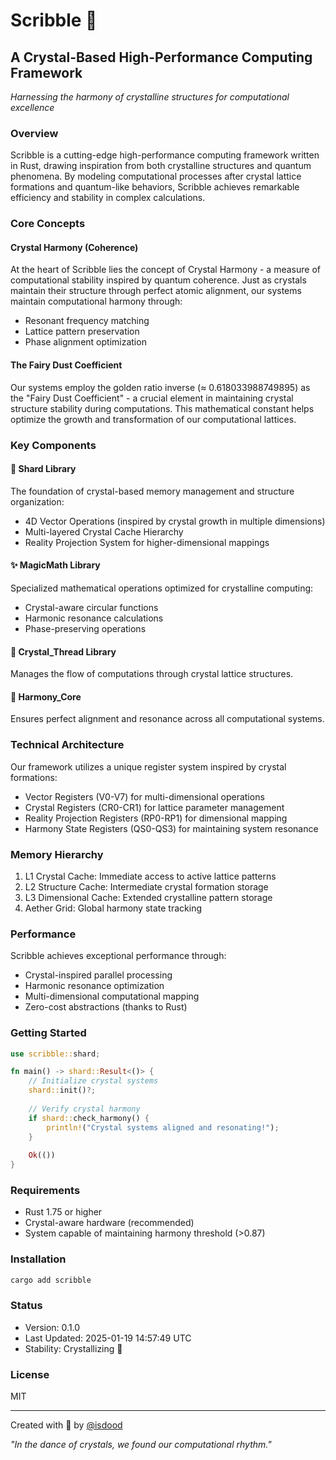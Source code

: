 # Scribble 🌟
## A Crystal-Based High-Performance Computing Framework

_Harnessing the harmony of crystalline structures for computational excellence_

### Overview

Scribble is a cutting-edge high-performance computing framework written in Rust, drawing inspiration from both crystalline structures and quantum phenomena. By modeling computational processes after crystal lattice formations and quantum-like behaviors, Scribble achieves remarkable efficiency and stability in complex calculations.

### Core Concepts

#### Crystal Harmony (Coherence)
At the heart of Scribble lies the concept of Crystal Harmony - a measure of computational stability inspired by quantum coherence. Just as crystals maintain their structure through perfect atomic alignment, our systems maintain computational harmony through:
- Resonant frequency matching
- Lattice pattern preservation
- Phase alignment optimization

#### The Fairy Dust Coefficient
Our systems employ the golden ratio inverse (≈ 0.618033988749895) as the "Fairy Dust Coefficient" - a crucial element in maintaining crystal structure stability during computations. This mathematical constant helps optimize the growth and transformation of our computational lattices.

### Key Components

#### 🔮 Shard Library
The foundation of crystal-based memory management and structure organization:
- 4D Vector Operations (inspired by crystal growth in multiple dimensions)
- Multi-layered Crystal Cache Hierarchy
- Reality Projection System for higher-dimensional mappings

#### ✨ MagicMath Library
Specialized mathematical operations optimized for crystalline computing:
- Crystal-aware circular functions
- Harmonic resonance calculations
- Phase-preserving operations

#### 💎 Crystal_Thread Library
Manages the flow of computations through crystal lattice structures.

#### 🌟 Harmony_Core
Ensures perfect alignment and resonance across all computational systems.

### Technical Architecture

Our framework utilizes a unique register system inspired by crystal formations:
- Vector Registers (V0-V7) for multi-dimensional operations
- Crystal Registers (CR0-CR1) for lattice parameter management
- Reality Projection Registers (RP0-RP1) for dimensional mapping
- Harmony State Registers (QS0-QS3) for maintaining system resonance

### Memory Hierarchy

1. L1 Crystal Cache: Immediate access to active lattice patterns
2. L2 Structure Cache: Intermediate crystal formation storage
3. L3 Dimensional Cache: Extended crystalline pattern storage
4. Aether Grid: Global harmony state tracking

### Performance

Scribble achieves exceptional performance through:
- Crystal-inspired parallel processing
- Harmonic resonance optimization
- Multi-dimensional computational mapping
- Zero-cost abstractions (thanks to Rust)

### Getting Started

```rust
use scribble::shard;

fn main() -> shard::Result<()> {
    // Initialize crystal systems
    shard::init()?;
    
    // Verify crystal harmony
    if shard::check_harmony() {
        println!("Crystal systems aligned and resonating!");
    }
    
    Ok(())
}
```

### Requirements
- Rust 1.75 or higher
- Crystal-aware hardware (recommended)
- System capable of maintaining harmony threshold (>0.87)

### Installation
```bash
cargo add scribble
```

### Status
- Version: 0.1.0
- Last Updated: 2025-01-19 14:57:49 UTC
- Stability: Crystallizing 💎

### License
MIT

---

Created with 💎 by [@isdood](https://github.com/isdood)

_"In the dance of crystals, we found our computational rhythm."_
